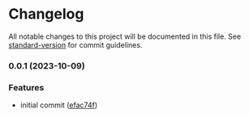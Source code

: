 # Changelog

All notable changes to this project will be documented in this file. See [standard-version](https://github.com/conventional-changelog/standard-version) for commit guidelines.

### 0.0.1 (2023-10-09)


### Features

* initial commit ([efac74f](https://github.com/tatermysalad/webcite/commit/efac74fca430a4abb6d1ac130d38c6bce1b26f4c))
